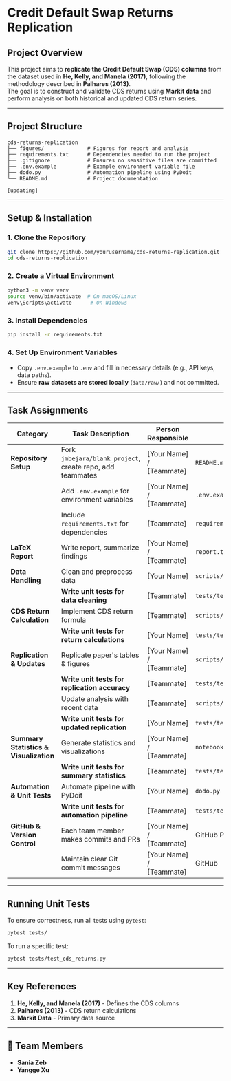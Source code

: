 
# Credit Default Swap Returns Replication

## Project Overview  
This project aims to **replicate the Credit Default Swap (CDS) columns** from the dataset used in **He, Kelly, and Manela (2017)**, following the methodology described in **Palhares (2013)**.  
The goal is to construct and validate CDS returns using **Markit data** and perform analysis on both historical and updated CDS return series.

---

## **Project Structure**
```
cds-returns-replication
├── figures/              # Figures for report and analysis
├── requirements.txt      # Dependencies needed to run the project
├── .gitignore            # Ensures no sensitive files are committed
├── .env.example          # Example environment variable file
├── dodo.py               # Automation pipeline using PyDoit
└── README.md             # Project documentation

[updating]
```


---

## **Setup & Installation**
### **1. Clone the Repository**
```bash
git clone https://github.com/yourusername/cds-returns-replication.git
cd cds-returns-replication
```

### **2️. Create a Virtual Environment**
```bash
python3 -m venv venv
source venv/bin/activate  # On macOS/Linux
venv\Scripts\activate      # On Windows
```

### **3. Install Dependencies**
```bash
pip install -r requirements.txt
```

### **4. Set Up Environment Variables**
- Copy `.env.example` to `.env` and fill in necessary details (e.g., API keys, data paths).
- Ensure **raw datasets are stored locally** (`data/raw/`) and not committed.

---

## **Task Assignments**
| **Category**  | **Task Description** | **Person Responsible** | **Related Files** |
|--------------|--------------------|----------------------|----------------|
| **Repository Setup** | Fork `jmbejara/blank_project`, create repo, add teammates | [Your Name] / [Teammate] | `README.md`, `.gitignore` |
| | Add `.env.example` for environment variables | [Your Name] / [Teammate] | `.env.example` |
| | Include `requirements.txt` for dependencies | [Teammate] | `requirements.txt` |
| **LaTeX Report** | Write report, summarize findings | [Your Name] / [Teammate] | `report.tex` |
| **Data Handling** | Clean and preprocess data | [Your Name] | `scripts/data_cleaning.py` |
| | **Write unit tests for data cleaning** | [Teammate] | `tests/test_data_cleaning.py` |
| **CDS Return Calculation** | Implement CDS return formula | [Teammate] | `scripts/cds_returns.py` |
| | **Write unit tests for return calculations** | [Your Name] | `tests/test_cds_returns.py` |
| **Replication & Updates** | Replicate paper's tables & figures | [Your Name] / [Teammate] | `scripts/replication.py` |
| | **Write unit tests for replication accuracy** | [Teammate] | `tests/test_replication.py` |
| | Update analysis with recent data | [Teammate] | `scripts/update_replication.py` |
| | **Write unit tests for updated replication** | [Your Name] | `tests/test_update_replication.py` |
| **Summary Statistics & Visualization** | Generate statistics and visualizations | [Your Name] / [Teammate] | `notebooks/summary.ipynb` |
| | **Write unit tests for summary statistics** | [Teammate] | `tests/test_summary_stats.py` |
| **Automation & Unit Tests** | Automate pipeline with PyDoit | [Your Name] | `dodo.py` |
| | **Write unit tests for automation pipeline** | [Teammate] | `tests/test_pipeline.py` |
| **GitHub & Version Control** | Each team member makes commits and PRs | [Your Name] / [Teammate] | GitHub PRs |
| | Maintain clear Git commit messages | [Your Name] / [Teammate] | GitHub |

---

## **Running Unit Tests**
To ensure correctness, run all tests using `pytest`:
```bash
pytest tests/
```
To run a specific test:
```bash
pytest tests/test_cds_returns.py
```

---

## **Key References**
1. **He, Kelly, and Manela (2017)** - Defines the CDS columns  
2. **Palhares (2013)** - CDS return calculations  
3. **Markit Data** - Primary data source  

---

## 👥 **Team Members**
- **Sania Zeb** 
- **Yangge Xu** 
